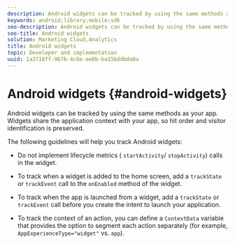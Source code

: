 ```yaml
---
description: Android widgets can be tracked by using the same methods as your app. Widgets share the application context with your app, so hit order and visitor identification is preserved.
keywords: android;library;mobile;sdk
seo-description: Android widgets can be tracked by using the same methods as your app. Widgets share the application context with your app, so hit order and visitor identification is preserved.
seo-title: Android widgets
solution: Marketing Cloud,Analytics
title: Android widgets
topic: Developer and implementation
uuid: 1a3718ff-967b-4c8e-ae0b-ba15bddbda0a
---
```


# Android widgets {#android-widgets}

Android widgets can be tracked by using the same methods as your app. Widgets share the application context with your app, so hit order and visitor identification is preserved.

The following guidelines will help you track Android widgets:

* Do not implement lifecycle metrics ( `startActivity`/ `stopActivity`) calls in the widget. 

* To track when a widget is added to the home screen, add a `trackState` or `trackEvent` call to the `onEnabled` method of the widget. 

* To track when the app is launched from a widget, add a `trackState` or `trackEvent` call before you create the intent to launch your application. 

* To track the context of an action, you can define a `ContextData` variable that provides the option to segment each action separately (for example, `AppExperienceType="widget"` vs. `app`).

